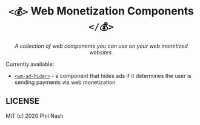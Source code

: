 <div style="text-align:center" align="center">
  <h1><code>&lt;💰&gt;</code> Web Monetization Components <code>&lt;/💰&gt;</code></h1>

  <p><em>A collection of web components you can use on your web monetized websites.</em></p>
</div>

Currently available:

* [`<wm-ad-hider>`](./ad-hider/README.md) - a component that hides ads if it determines the user is sending payments via web monetization

## LICENSE

MIT (c) 2020 Phil Nash